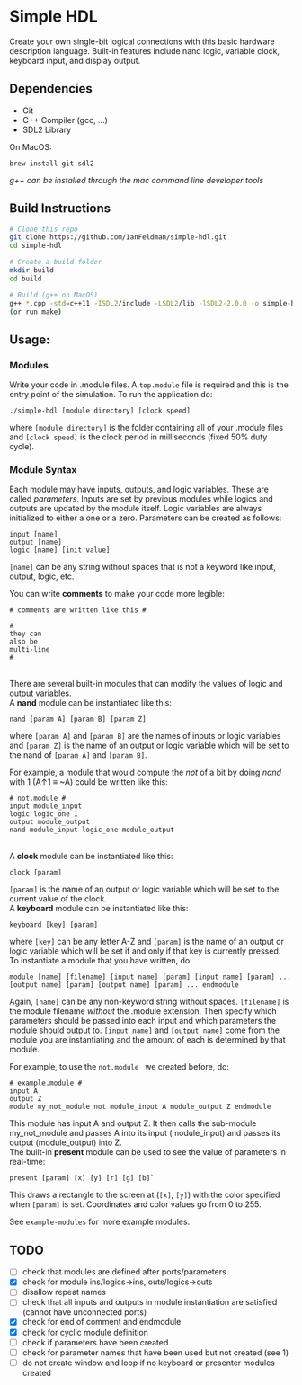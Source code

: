 # Simple HDL
Create your own single-bit logical connections with this basic hardware description language. Built-in features include nand logic, variable clock, keyboard input, and display output. 


## Dependencies
- Git
- C++ Compiler (gcc, ...)
- SDL2 Library

On MacOS:
```
brew install git sdl2
```

*g++ can be installed through the mac command line developer tools*

## Build Instructions
```sh
# Clone this repo
git clone https://github.com/IanFeldman/simple-hdl.git
cd simple-hdl

# Create a build folder
mkdir build
cd build

# Build (g++ on MacOS)
g++ *.cpp -std=c++11 -ISDL2/include -LSDL2/lib -lSDL2-2.0.0 -o simple-hdl
(or run make)
```

## Usage:
### Modules
Write your code in .module files. A `top.module` file is required and this is the entry point of the simulation. To run the application do:
```
./simple-hdl [module directory] [clock speed]
```
where `[module directory]` is the folder containing all of your .module files and `[clock speed]` is the clock period in milliseconds (fixed 50% duty cycle).

### Module Syntax
Each module may have inputs, outputs, and logic variables. These are called _parameters_. Inputs are set by previous modules while logics and outputs are updated by the module itself. Logic variables are always initialized to either a one or a zero. Parameters can be created as follows: 
```
input [name]
output [name]
logic [name] [init value]
```
`[name]` can be any string without spaces that is not a keyword like input, output, logic, etc.

You can write **comments** to make your code more legible:
```
# comments are written like this #
```
```
#
they can
also be
multi-line
#
```
\
There are several built-in modules that can modify the values of logic and output variables.
\
A **nand** module can be instantiated like this:
```
nand [param A] [param B] [param Z]
```
where `[param A]` and `[param B]` are the names of inputs or logic variables and `[param Z]` is the name of an output or logic variable which will be set to the nand of `[param A]` and `[param B]`.

For example, a module that would compute the _not_ of a bit by doing _nand_ with 1  (A↑1 ≡ ~A) could be written like this:
```
# not.module #
input module_input
logic logic_one 1
output module_output
nand module_input logic_one module_output
```
\
A **clock** module can be instantiated like this:
```
clock [param]
```
`[param]` is the name of an output or logic variable which will be set to the current value of the clock.
\
A **keyboard** module can be instantiated like this:
```
keyboard [key] [param]
```
where `[key]` can be any letter A-Z and `[param]` is the name of an output or logic variable which will be set if and only if that key is currently pressed.
\
To instantiate a module that you have written, do:
```
module [name] [filename] [input name] [param] [input name] [param] ... [output name] [param] [output name] [param] ... endmodule
```
Again, `[name]` can be any non-keyword string without spaces. `[filename]` is the module filename _without_ the .module extension. Then specify which parameters should be passed into each input and which parameters the module should output to. `[input name]` and `[output name]` come from the module you are instantiating and the amount of each is determined by that module.

For example, to use the `not.module ` we created before, do:
```
# example.module #
input A
output Z
module my_not_module not module_input A module_output Z endmodule
```
This module has input A and output Z. It then calls the sub-module my_not_module and passes A into its input (module_input) and passes its output (module_output) into Z.
\
The built-in **present** module can be used to see the value of parameters in real-time:
```
present [param] [x] [y] [r] [g] [b]`
```
This draws a rectangle to the screen at (`[x]`, `[y]`) with the color specified when `[param]` is set. Coordinates and color values go from 0 to 255.

See `example-modules` for more example modules.

## TODO

- [ ] check that modules are defined after ports/parameters
- [x] check for module ins/logics->ins, outs/logics->outs 
- [ ] disallow repeat names
- [ ] check that all inputs and outputs in module instantiation are satisfied (cannot have unconnected ports)
- [x] check for end of comment and endmodule
- [x] check for cyclic module definition
- [ ] check if parameters have been created
- [ ] check for parameter names that have been used but not created (see 1)
- [ ] do not create window and loop if no keyboard or presenter modules created
